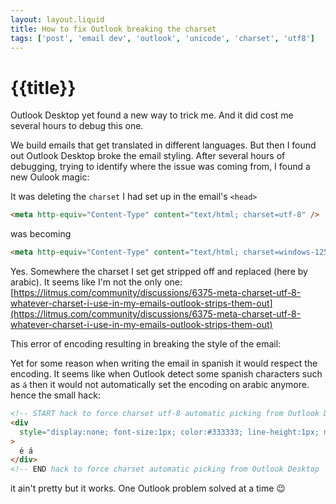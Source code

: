 ```yaml
---
layout: layout.liquid
title: How to fix Outlook breaking the charset
tags: ['post', 'email dev', 'outlook', 'unicode', 'charset', 'utf8']
---
```


# {{title}}

Outlook Desktop yet found a new way to trick me. And it did cost me several hours to debug this one.

We build emails that get translated in different languages. But then I found out Outlook Desktop broke the email styling.
After several hours of debugging, trying to identify where the issue was coming from, I found a new Oulook magic:

It was deleting the `charset` I had set up in the email's `<head>`

```html
<meta http-equiv="Content-Type" content="text/html; charset=utf-8" />
```

was becoming

```html
<meta http-equiv="Content-Type" content="text/html; charset=windows-1256" />
```

Yes. Somewhere the charset I set get stripped off and replaced (here by arabic).
It seems like I'm not the only one: [https://litmus.com/community/discussions/6375-meta-charset-utf-8-whatever-charset-i-use-in-my-emails-outlook-strips-them-out](https://litmus.com/community/discussions/6375-meta-charset-utf-8-whatever-charset-i-use-in-my-emails-outlook-strips-them-out)

This error of encoding resulting in breaking the style of the email:

Yet for some reason when writing the email in spanish it would respect the encoding.
It seems like when Outlook detect some spanish characters such as `á` then it would not automatically set the encoding on arabic anymore.
hence the small hack:

```html
<!-- START hack to force charset utf-8 automatic picking from Outlook Desktop  -->
<div
  style="display:none; font-size:1px; color:#333333; line-height:1px; max-height:0px; max-width:0px; opacity:0; overflow:hidden;"
>
  é á
</div>
<!-- END hack to force charset automatic picking from Outlook Desktop  -->
```

it ain't pretty but it works. One Outlook problem solved at a time 😉
